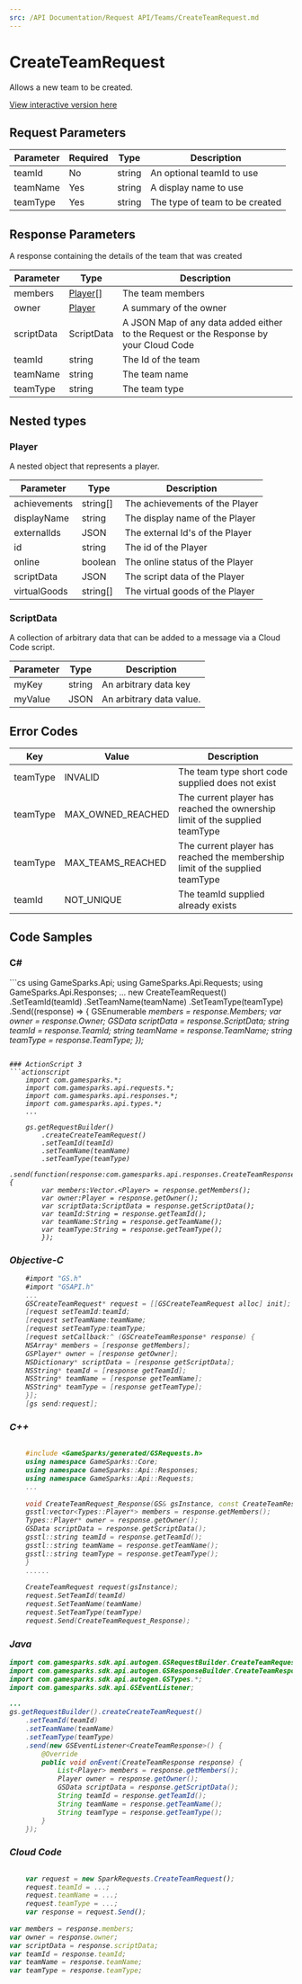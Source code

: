 ```yaml
---
src: /API Documentation/Request API/Teams/CreateTeamRequest.md
---
```


# CreateTeamRequest


Allows a new team to be created.


<a href="https://api.gamesparks.net/#createteamrequest" target="_gsapi">View interactive version here</a>

## Request Parameters

Parameter | Required | Type | Description
--------- | -------- | ---- | -----------
teamId | No | string | An optional teamId to use
teamName | Yes | string | A display name to use
teamType | Yes | string | The type of team to be created

## Response Parameters


A response containing the details of the team that was created

Parameter | Type | Description
--------- | ---- | -----------
members | [Player[]](#player) | The team members
owner | [Player](#player) | A summary of the owner
scriptData | ScriptData | A JSON Map of any data added either to the Request or the Response by your Cloud Code
teamId | string | The Id of the team
teamName | string | The team name
teamType | string | The team type

## Nested types

### Player

A nested object that represents a player.

Parameter | Type | Description
--------- | ---- | -----------
achievements | string[] | The achievements of the Player
displayName | string | The display name of the Player
externalIds | JSON | The external Id's of the Player
id | string | The id of the Player
online | boolean | The online status of the Player
scriptData | JSON | The script data of the Player
virtualGoods | string[] | The virtual goods of the Player

### ScriptData

A collection of arbitrary data that can be added to a message via a Cloud Code script.

Parameter | Type | Description
--------- | ---- | -----------
myKey | string | An arbitrary data key
myValue | JSON | An arbitrary data value.

## Error Codes

Key | Value | Description
--------- | ----------- | -----------
teamType | INVALID | The team type short code supplied does not exist
teamType | MAX_OWNED_REACHED | The current player has reached the ownership limit of the supplied teamType
teamType | MAX_TEAMS_REACHED | The current player has reached the membership limit of the supplied teamType
teamId | NOT_UNIQUE | The teamId supplied already exists

## Code Samples

<h3>C#</h3>
```cs
	using GameSparks.Api;
	using GameSparks.Api.Requests;
	using GameSparks.Api.Responses;
	...
	new CreateTeamRequest()
		.SetTeamId(teamId)
		.SetTeamName(teamName)
		.SetTeamType(teamType)
		.Send((response) => {
		GSEnumerable<var> members = response.Members; 
		var owner = response.Owner; 
		GSData scriptData = response.ScriptData; 
		string teamId = response.TeamId; 
		string teamName = response.TeamName; 
		string teamType = response.TeamType; 
		});

```

### ActionScript 3
```actionscript
	import com.gamesparks.*;
	import com.gamesparks.api.requests.*;
	import com.gamesparks.api.responses.*;
	import com.gamesparks.api.types.*;
	...
	
	gs.getRequestBuilder()
	    .createCreateTeamRequest()
		.setTeamId(teamId)
		.setTeamName(teamName)
		.setTeamType(teamType)
		.send(function(response:com.gamesparks.api.responses.CreateTeamResponse):void {
		var members:Vector.<Player> = response.getMembers(); 
		var owner:Player = response.getOwner(); 
		var scriptData:ScriptData = response.getScriptData(); 
		var teamId:String = response.getTeamId(); 
		var teamName:String = response.getTeamName(); 
		var teamType:String = response.getTeamType(); 
		});

```

### Objective-C
```objectivec
	#import "GS.h"
	#import "GSAPI.h"
	...
	GSCreateTeamRequest* request = [[GSCreateTeamRequest alloc] init];
	[request setTeamId:teamId;
	[request setTeamName:teamName;
	[request setTeamType:teamType;
	[request setCallback:^ (GSCreateTeamResponse* response) {
	NSArray* members = [response getMembers]; 
	GSPlayer* owner = [response getOwner]; 
	NSDictionary* scriptData = [response getScriptData]; 
	NSString* teamId = [response getTeamId]; 
	NSString* teamName = [response getTeamName]; 
	NSString* teamType = [response getTeamType]; 
	}];
	[gs send:request];

```

### C++
```cpp

	#include <GameSparks/generated/GSRequests.h>
	using namespace GameSparks::Core;
	using namespace GameSparks::Api::Responses;
	using namespace GameSparks::Api::Requests;
	...
	
	void CreateTeamRequest_Response(GS& gsInstance, const CreateTeamResponse& response) {
	gsstl:vector<Types::Player*> members = response.getMembers(); 
	Types::Player* owner = response.getOwner(); 
	GSData scriptData = response.getScriptData(); 
	gsstl::string teamId = response.getTeamId(); 
	gsstl::string teamName = response.getTeamName(); 
	gsstl::string teamType = response.getTeamType(); 
	}
	......
	
	CreateTeamRequest request(gsInstance);
	request.SetTeamId(teamId)
	request.SetTeamName(teamName)
	request.SetTeamType(teamType)
	request.Send(CreateTeamRequest_Response);
```

### Java
```java
import com.gamesparks.sdk.api.autogen.GSRequestBuilder.CreateTeamRequest;
import com.gamesparks.sdk.api.autogen.GSResponseBuilder.CreateTeamResponse;
import com.gamesparks.sdk.api.autogen.GSTypes.*;
import com.gamesparks.sdk.api.GSEventListener;

...
gs.getRequestBuilder().createCreateTeamRequest()
	.setTeamId(teamId)
	.setTeamName(teamName)
	.setTeamType(teamType)
	.send(new GSEventListener<CreateTeamResponse>() {
		@Override
		public void onEvent(CreateTeamResponse response) {
			List<Player> members = response.getMembers(); 
			Player owner = response.getOwner(); 
			GSData scriptData = response.getScriptData(); 
			String teamId = response.getTeamId(); 
			String teamName = response.getTeamName(); 
			String teamType = response.getTeamType(); 
		}
	});

```

### Cloud Code
```javascript

	var request = new SparkRequests.CreateTeamRequest();
	request.teamId = ...;
	request.teamName = ...;
	request.teamType = ...;
	var response = request.Send();
	
var members = response.members; 
var owner = response.owner; 
var scriptData = response.scriptData; 
var teamId = response.teamId; 
var teamName = response.teamName; 
var teamType = response.teamType; 
```


